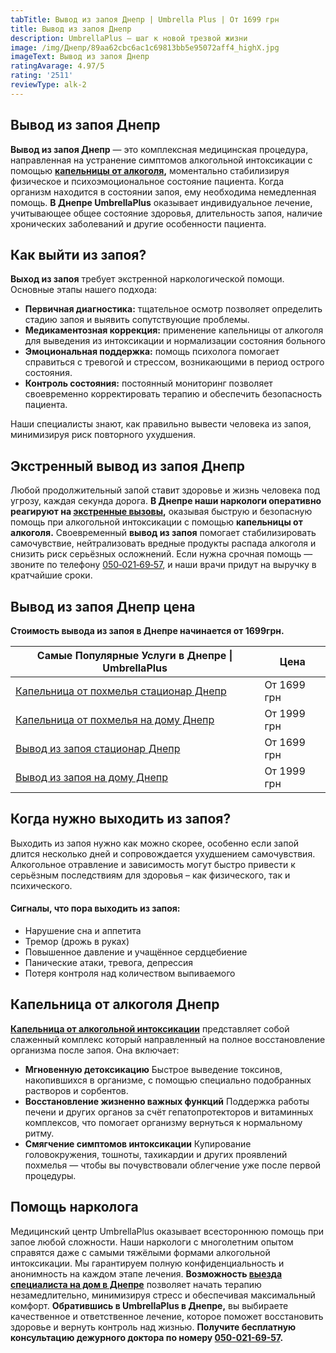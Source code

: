 ```yaml
---
tabTitle: Вывод из запоя Днепр | Umbrella Plus | От 1699 грн
title: Вывод из запоя Днепр
description: UmbrellaPlus — шаг к новой трезвой жизни
image: /img/Днепр/89aa62cbc6ac1c69813bb5e95072aff4_highX.jpg
imageText: Вывод из запоя Днепр
ratingAvarage: 4.97/5
rating: '2511'
reviewType: alk-2
---
```


## Вывод из запоя Днепр

**Вывод из запоя Днепр** — это комплексная медицинская процедура, направленная на устранение симптомов алкогольной интоксикации с помощью **[капельницы от алкоголя](https://umbrella-plus.com.ua/dnepr/kapelnica_ot_alkogola_dnepr/),** моментально стабилизируя физическое и психоэмоциональное состояние пациента. Когда организм находится в состоянии запоя, ему необходима немедленная помощь. **В Днепре UmbrellaPlus** оказывает индивидуальное лечение, учитывающее общее состояние здоровья, длительность запоя, наличие хронических заболеваний и другие особенности пациента.

## Как выйти из запоя?

**Выход из запоя** требует экстренной наркологической помощи. Основные этапы нашего подхода:

* **Первичная диагностика:** тщательное осмотр позволяет определить стадию запоя и выявить сопутствующие проблемы.
* **Медикаментозная коррекция:** применение капельницы от алкоголя для выведения из интоксикации и нормализации состояния больного
* **Эмоциональная поддержка:** помощь психолога помогает справиться с тревогой и стрессом, возникающими в период острого состояния.
* **Контроль состояния:** постоянный мониторинг позволяет своевременно корректировать терапию и обеспечить безопасность пациента.

Наши специалисты знают, как правильно вывести человека из запоя, минимизируя риск повторного ухудшения.

## Экстренный вывод из запоя Днепр

Любой продолжительный запой ставит здоровье и жизнь человека под угрозу, каждая секунда дорога. **В Днепре наши наркологи оперативно реагируют на [экстренные вызовы](https://umbrella-plus.com.ua/dnepr/vivod-iz-zapoia-na-domy-dnepr/),** оказывая быструю и безопасную помощь при алкогольной интоксикации с помощью **капельницы от алкоголя.** Своевременный **вывод из запоя** помогает стабилизировать самочувствие, нейтрализовать вредные продукты распада алкоголя и снизить риск серьёзных осложнений. Если нужна срочная помощь — звоните по телефону [050‑021‑69‑57](tel:0500216957), и наши врачи придут на выручку в кратчайшие сроки.

## Вывод из запоя Днепр цена

**Стоимость вывода из запоя в Днепре начинается от 1699грн.**

| Самые Популярные Услуги в Днепре \| UmbrellaPlus                                                                | Цена        |
| --------------------------------------------------------------------------------------------------------------- | ----------- |
| [Капельница от похмелья стационар Днепр](https://umbrella-plus.com.ua/dnepr/kapelnica_ot_alkogola_dnepr/)       | От 1699 грн |
| [Капельница от похмелья на дому Днепр](https://umbrella-plus.com.ua/dnepr/kapelnica_ot_alkogola_na-domy-dnepr/) | От 1999 грн |
| [Вывод из запоя стационар Днепр](https://umbrella-plus.com.ua/dnepr/vivod-iz-zapoia-dnepr/)                     | От 1699 грн |
| [Вывод из запоя на дому Днепр](https://umbrella-plus.com.ua/dnepr/vivod-iz-zapoia-na-domy-dnepr/)               | От 1999 грн |

## Когда нужно выходить из запоя?

Выходить из запоя нужно как можно скорее, особенно если запой длится несколько дней и сопровождается ухудшением самочувствия. Алкогольное отравление и зависимость могут быстро привести к серьёзным последствиям для здоровья – как физического, так и психического.

#### Сигналы, что пора выходить из запоя:

* Нарушение сна и аппетита
* Тремор (дрожь в руках)
* Повышенное давление и учащённое сердцебиение
* Панические атаки, тревога, депрессия
* Потеря контроля над количеством выпиваемого

## Капельница от алкоголя Днепр

**[Капельница от алкогольной интоксикации](https://umbrella-plus.com.ua/dnepr/kapelnica_ot_alkogola_dnepr/)** представляет собой слаженный комплекс который направленный на полное восстановление организма после запоя. Она включает:

* **Мгновенную детоксикацию**
  Быстрое выведение токсинов, накопившихся в организме, с помощью специально подобранных растворов и сорбентов.
* **Восстановление жизненно важных функций**
  Поддержка работы печени и других органов за счёт гепатопротекторов и витаминных комплексов, что помогает организму вернуться к нормальному ритму.
* **Смягчение симптомов интоксикации**
  Купирование головокружения, тошноты, тахикардии и других проявлений похмелья — чтобы вы почувствовали облегчение уже после первой процедуры.

## Помощь нарколога

Медицинский центр UmbrellaPlus оказывает всестороннюю помощь при запое любой сложности. Наши наркологи с многолетним опытом справятся даже с самыми тяжёлыми формами алкогольной интоксикации. Мы гарантируем полную конфиденциальность и анонимность на каждом этапе лечения. **Возможность [выезда специалиста на дом в Днепре](https://umbrella-plus.com.ua/dnepr/vivod-iz-zapoia-na-domy-dnepr/)** позволяет начать терапию незамедлительно, минимизируя стресс и обеспечивая максимальный комфорт. **Обратившись в UmbrellaPlus в Днепре,** вы выбираете качественное и ответственное лечение, которое поможет восстановить здоровье и вернуть контроль над жизнью. **Получите бесплатную консультацию дежурного доктора по номеру [050-021-69-57](tel:0500216957).**

